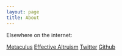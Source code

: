 ```yaml
---
layout: page
title: About
---
```


Elsewhere on the internet:

[Metaculus](https://www.metaculus.com/questions/?search=author:jacob.pfau)
[Effective Altruism](https://forum.effectivealtruism.org/users/jacobpfau)
[Twitter](https://twitter.com/jacob_pfau)
[Github](https://github.com/JacobPfau/)
